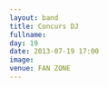 ```yaml
---
layout: band
title: Concurs DJ 
fullname: 
day: 19
date: 2013-07-19 17:00
image: 
venue: FAN ZONE
---
```



